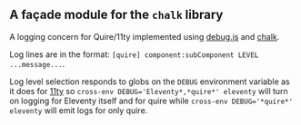 ## A façade module for the `chalk` library

A logging concern for Quire/11ty implemented using [debug.js](https://github.com/debug-js/debug) and [chalk](https://github.com/chalk/).

Log lines are in the format: `[quire] component:subComponent LEVEL ...message...`.

Log level selection responds to globs on the `DEBUG` environment variable as it does for [11ty]() so `cross-env DEBUG='Eleventy*,*quire*' eleventy` will turn on logging for Eleventy itself and for quire while `cross-env DEBUG='*quire*' eleventy` will emit logs for only quire.